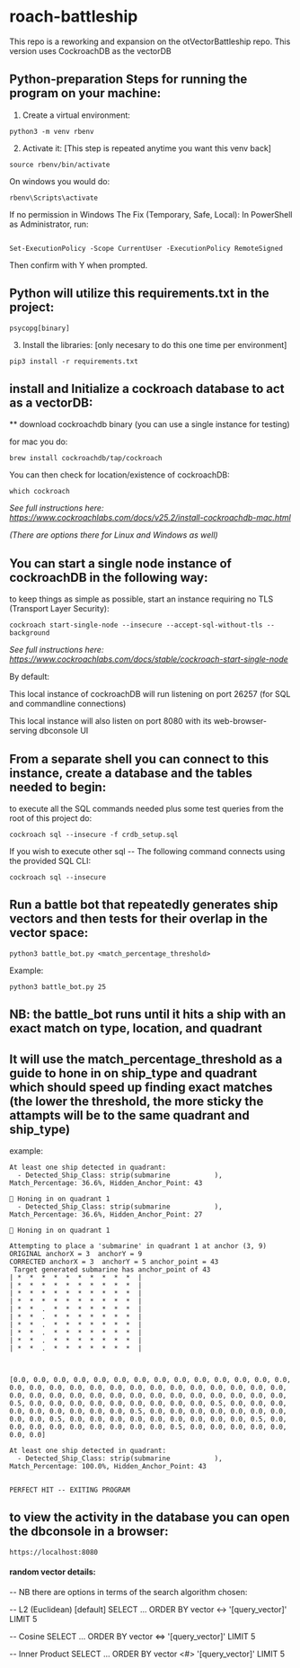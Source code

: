 # roach-battleship
This repo is a reworking and expansion on the otVectorBattleship repo.  This version uses CockroachDB as the vectorDB


## Python-preparation Steps for running the program on your machine:


1. Create a virtual environment:

```
python3 -m venv rbenv
```

2. Activate it:  [This step is repeated anytime you want this venv back]

```
source rbenv/bin/activate
```

On windows you would do:

```
rbenv\Scripts\activate
```
If no permission in Windows
 The Fix (Temporary, Safe, Local):
In PowerShell as Administrator, run:
```

Set-ExecutionPolicy -Scope CurrentUser -ExecutionPolicy RemoteSigned
```
Then confirm with Y when prompted.



## Python will utilize this requirements.txt in the project:

```
psycopg[binary]

```

3. Install the libraries: [only necesary to do this one time per environment]

```
pip3 install -r requirements.txt
```


## install and Initialize a cockroach database to act as a vectorDB:


** download cockroachdb binary (you can use a single instance for testing) 

for mac you do:
```
brew install cockroachdb/tap/cockroach
```

You can then check for location/existence of cockroachDB:
```
which cockroach
```

<em> See full instructions here:  https://www.cockroachlabs.com/docs/v25.2/install-cockroachdb-mac.html 

(There are options there for Linux and Windows as well)
</em>

## You can start a single node instance of cockroachDB in the following way:

to keep things as simple as possible, start an instance requiring no TLS (Transport Layer Security):

```
cockroach start-single-node --insecure --accept-sql-without-tls --background
```

<em>See full instructions here:  https://www.cockroachlabs.com/docs/stable/cockroach-start-single-node  </em>

By default:

This local instance of cockroachDB will run listening on port 26257 (for SQL and commandline connections)

This local instance will also listen on port 8080 with its web-browser-serving dbconsole UI 

## From a separate shell you can connect to this instance, create a database and the tables needed to begin:

to execute all the SQL commands needed plus some test queries from the root of this project do:
```
cockroach sql --insecure -f crdb_setup.sql
```

If you wish to execute other sql -- The following command connects using the provided SQL CLI:

```
cockroach sql --insecure
```

## Run a battle bot that repeatedly generates ship vectors and then tests for their overlap in the vector space:

```
python3 battle_bot.py <match_percentage_threshold>
```

Example:

```
python3 battle_bot.py 25
```

## NB: the battle_bot runs until it hits a ship with an exact match on type, location, and quadrant
## It will use the match_percentage_threshold as a guide to hone in on ship_type and quadrant which should speed up finding exact matches  (the lower the threshold, the more sticky the attampts will be to the same quadrant and ship_type)

example:
```
At least one ship detected in quadrant:
  - Detected_Ship_Class: strip(submarine           ), Match_Percentage: 36.6%, Hidden_Anchor_Point: 43

📡 Honing in on quadrant 1
  - Detected_Ship_Class: strip(submarine           ), Match_Percentage: 36.6%, Hidden_Anchor_Point: 27

📡 Honing in on quadrant 1

Attempting to place a 'submarine' in quadrant 1 at anchor (3, 9)
ORIGINAL anchorX = 3  anchorY = 9
CORRECTED anchorX = 3  anchorY = 5 anchor_point = 43
 Target generated submarine has anchor_point of 43
| *  *  *  *  *  *  *  *  *  *  |
| *  *  *  *  *  *  *  *  *  *  |
| *  *  *  *  *  *  *  *  *  *  |
| *  *  *  *  *  *  *  *  *  *  |
| *  *  .  *  *  *  *  *  *  *  |
| *  *  .  *  *  *  *  *  *  *  |
| *  *  .  *  *  *  *  *  *  *  |
| *  *  .  *  *  *  *  *  *  *  |
| *  *  .  *  *  *  *  *  *  *  |
| *  *  .  *  *  *  *  *  *  *  |



[0.0, 0.0, 0.0, 0.0, 0.0, 0.0, 0.0, 0.0, 0.0, 0.0, 0.0, 0.0, 0.0, 0.0, 0.0, 0.0, 0.0, 0.0, 0.0, 0.0, 0.0, 0.0, 0.0, 0.0, 0.0, 0.0, 0.0, 0.0, 0.0, 0.0, 0.0, 0.0, 0.0, 0.0, 0.0, 0.0, 0.0, 0.0, 0.0, 0.0, 0.0, 0.0, 0.5, 0.0, 0.0, 0.0, 0.0, 0.0, 0.0, 0.0, 0.0, 0.0, 0.5, 0.0, 0.0, 0.0, 0.0, 0.0, 0.0, 0.0, 0.0, 0.0, 0.5, 0.0, 0.0, 0.0, 0.0, 0.0, 0.0, 0.0, 0.0, 0.0, 0.5, 0.0, 0.0, 0.0, 0.0, 0.0, 0.0, 0.0, 0.0, 0.0, 0.5, 0.0, 0.0, 0.0, 0.0, 0.0, 0.0, 0.0, 0.0, 0.0, 0.5, 0.0, 0.0, 0.0, 0.0, 0.0, 0.0, 0.0]

At least one ship detected in quadrant:
  - Detected_Ship_Class: strip(submarine           ), Match_Percentage: 100.0%, Hidden_Anchor_Point: 43


PERFECT HIT -- EXITING PROGRAM
```

## to view the activity in the database you can open the dbconsole in a browser:
```
https://localhost:8080
````


#### random vector details:
-- NB there are options in terms of the search algorithm chosen:

-- L2 (Euclidean)  [default]
SELECT ... ORDER BY vector <-> '[query_vector]' LIMIT 5

-- Cosine
SELECT ... ORDER BY vector <=> '[query_vector]' LIMIT 5

-- Inner Product
SELECT ... ORDER BY vector <#> '[query_vector]' LIMIT 5
